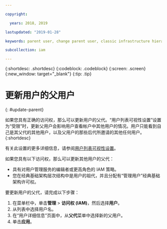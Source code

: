 ```yaml
---

copyright:

  years: 2018, 2019

lastupdated: "2019-01-28"

keywords: parent user, change parent user, classic infrastructure hierarchy

subcollection: iam

---
```


{:shortdesc: .shortdesc}
{:codeblock: .codeblock}
{:screen: .screen}
{:new_window: target="_blank"}
{:tip: .tip}

# 更新用户的父用户
{: #update-parent}

如果您具有正确的访问权，那么可以更新用户的父代。“用户列表可视性设置”设置为“受限”时，更新父用户会影响用户查看帐户中其他用户的情况。用户只能看到自己是其父代的其他用户，以及父用户的那些后代所邀请的其他任何用户。
{:shortdesc}

有关此设置的更多详细信息，请参阅[用户列表可视性设置](/docs/iam?topic=iam-userlistview#userlistview)。

如果您具有以下访问权，那么可以更新其他用户的父代：

* 具有对用户管理服务的编辑者或更高角色的 IAM 策略。
* 您在经典基础架构层次结构中是用户的祖代，并且分配有“管理用户”经典基础架构许可权。


要更新用户的父代，请完成以下步骤：

1. 在菜单栏中，单击**管理** &gt; **访问权 (IAM)**，然后选择**用户**。  
2. 从列表中选择用户名。
3. 在“用户详细信息”页面中，从**父代**菜单中选择新的父用户。
4. 单击**应用**。
